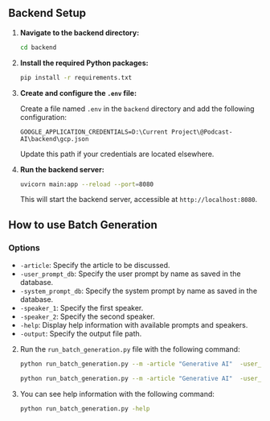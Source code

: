 ## Backend Setup

1. **Navigate to the backend directory:**

   ```bash
   cd backend
   ```

2. **Install the required Python packages:**

   ```bash
   pip install -r requirements.txt
   ```

3. **Create and configure the `.env` file:**

   Create a file named `.env` in the `backend` directory and add the following configuration:

   ```plaintext
   GOOGLE_APPLICATION_CREDENTIALS=D:\Current Project\@Podcast-AI\backend\gcp.json
   ```

   Update this path if your credentials are located elsewhere.
 

4. **Run the backend server:**

   ```bash
   uvicorn main:app --reload --port=8080
   ```

   This will start the backend server, accessible at `http://localhost:8080`.


## How to use Batch Generation

### Options

- `-article`: Specify the article to be discussed.
- `-user_prompt_db`: Specify the user prompt by name as saved in the database.
- `-system_prompt_db`: Specify the system prompt by name as saved in the database.
- `-speaker_1`: Specify the first speaker.
- `-speaker_2`: Specify the second speaker.
- `-help`: Display help information with available prompts and speakers.
-  `-output`: Specify the output file path.

2. Run the `run_batch_generation.py` file with the following command:

   ```bash
   python run_batch_generation.py --m -article "Generative AI"  -user_prompt_db "UserPrompt1" -system_prompt_db "SysPrompt 1" -speaker_1 "en-US-Neural2-A" -speaker_2 "en-US-Journey-O" --o -output "./result.mp3""
   ```
   ```bash
   python run_batch_generation.py --m -article "Generative AI"  -user_prompt_cmdline  "Ensure the dialogue is at least 30000 characters long and full of emotion. speakers should be Sascha and Marina. Sascha writes the articles, and Marina asks the engaging questions. The podcast is titled The Machine Learning Engineer. Use short sentences for speech synthesis. Maintain excitement throughout. Do not mention last names or use phrases like: 'Thanks for having me, Marina!' Include filler words like well or repeat words to make it sound natural." -system_prompt_db "SysPrompt 1" -speaker_1 "en-US-Neural2-A" -speaker_2 "en-US-Journey-O" --o -output "./result.mp3""
   ```
3. You can see help information with the following command:

   ```bash
   python run_batch_generation.py -help
   ```
